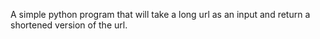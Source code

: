 A simple python program that will take a long url as an input and return a shortened version of the url.
